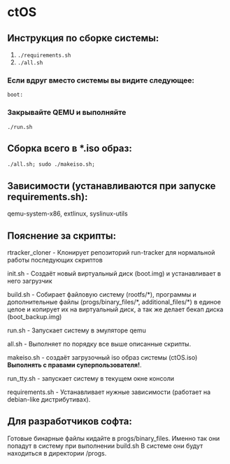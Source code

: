 # ctOS
## Инструкция по сборке системы:
1. ```./requirements.sh ```
2. ```./all.sh```
### Если вдруг вместо системы вы видите следующее:
```boot:```
### Закрывайте QEMU и выполняйте
```./run.sh```

## Сборка всего в \*.iso образ:
```./all.sh; sudo ./makeiso.sh;```

## Зависимости (устанавливаются при запуске requirements.sh):
qemu-system-x86,
extlinux,
syslinux-utils

## Пояснение за скрипты:
rtracker_cloner - Клонирует репозиторий run-tracker для нормальной работы последующих скриптов

init.sh - Создаёт новый виртуальный диск (boot.img) и устанавливает в него загрузчик

build.sh - Собирает файловую систему (rootfs/\*), программы и дополнительные файлы (progs/binary_files/\*, additional_files/\*) в единое целое и копирует их на виртуальный диск, а так же делает бекап диска (boot_backup.img)

run.sh - Запускает систему в эмуляторе qemu

all.sh - Выполняет по порядку все выше описанные скрипты.

makeiso.sh - создаёт загрузочный iso образ системы (ctOS.iso) **Выполнять с правами суперпользователя!**.

run_tty.sh - запускает систему в текущем окне консоли

requirements.sh - Устанавливает нужные зависимости (работает на debian-like дистрибутивах).

## Для разработчиков софта:
Готовые бинарные файлы кидайте в progs/binary_files. Именно так они попадут в систему при выполнении build.sh В системе они будут находиться в директории /progs.